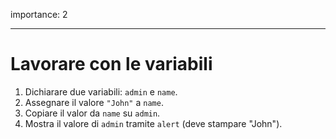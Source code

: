 importance: 2

---

# Lavorare con le variabili

1. Dichiarare due variabili: `admin` e `name`.
2. Assegnare il valore `"John"` a `name`.
3. Copiare il valor da `name` su `admin`.
4. Mostra il valore di `admin` tramite `alert` (deve stampare "John").
